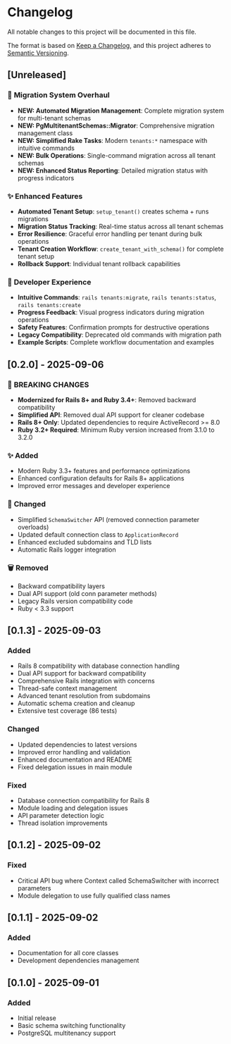 # Changelog

All notable changes to this project will be documented in this file.

The format is based on [Keep a Changelog](https://keepachangelog.com/en/1.0.0/),
and this project adheres to [Semantic Versioning](https://semver.org/spec/v2.0.0.html).

## [Unreleased]

### 🚀 **Migration System Overhaul** 
- **NEW: Automated Migration Management**: Complete migration system for multi-tenant schemas
- **NEW: PgMultitenantSchemas::Migrator**: Comprehensive migration management class
- **NEW: Simplified Rake Tasks**: Modern `tenants:*` namespace with intuitive commands
- **NEW: Bulk Operations**: Single-command migration across all tenant schemas
- **NEW: Enhanced Status Reporting**: Detailed migration status with progress indicators

### ✨ **Enhanced Features**
- **Automated Tenant Setup**: `setup_tenant()` creates schema + runs migrations
- **Migration Status Tracking**: Real-time status across all tenant schemas  
- **Error Resilience**: Graceful error handling per tenant during bulk operations
- **Tenant Creation Workflow**: `create_tenant_with_schema()` for complete tenant setup
- **Rollback Support**: Individual tenant rollback capabilities

### 🔧 **Developer Experience**
- **Intuitive Commands**: `rails tenants:migrate`, `rails tenants:status`, `rails tenants:create`
- **Progress Feedback**: Visual progress indicators during migration operations
- **Safety Features**: Confirmation prompts for destructive operations
- **Legacy Compatibility**: Deprecated old commands with migration path
- **Example Scripts**: Complete workflow documentation and examples

## [0.2.0] - 2025-09-06

### 🚀 **BREAKING CHANGES**
- **Modernized for Rails 8+ and Ruby 3.4+**: Removed backward compatibility
- **Simplified API**: Removed dual API support for cleaner codebase
- **Rails 8+ Only**: Updated dependencies to require ActiveRecord >= 8.0
- **Ruby 3.2+ Required**: Minimum Ruby version increased from 3.1.0 to 3.2.0

### ✨ **Added**
- Modern Ruby 3.3+ features and performance optimizations
- Enhanced configuration defaults for Rails 8+ applications
- Improved error messages and developer experience

### 🔧 **Changed**
- Simplified `SchemaSwitcher` API (removed connection parameter overloads)
- Updated default connection class to `ApplicationRecord`
- Enhanced excluded subdomains and TLD lists
- Automatic Rails logger integration

### 🗑️ **Removed**
- Backward compatibility layers
- Dual API support (old conn parameter methods)
- Legacy Rails version compatibility code
- Ruby < 3.3 support

## [0.1.3] - 2025-09-03

### Added
- Rails 8 compatibility with database connection handling
- Dual API support for backward compatibility
- Comprehensive Rails integration with concerns
- Thread-safe context management
- Advanced tenant resolution from subdomains
- Automatic schema creation and cleanup
- Extensive test coverage (86 tests)

### Changed
- Updated dependencies to latest versions
- Improved error handling and validation
- Enhanced documentation and README
- Fixed delegation issues in main module

### Fixed
- Database connection compatibility for Rails 8
- Module loading and delegation issues
- API parameter detection logic
- Thread isolation improvements

## [0.1.2] - 2025-09-02

### Fixed
- Critical API bug where Context called SchemaSwitcher with incorrect parameters
- Module delegation to use fully qualified class names

## [0.1.1] - 2025-09-02

### Added
- Documentation for all core classes
- Development dependencies management

## [0.1.0] - 2025-09-01

### Added
- Initial release
- Basic schema switching functionality
- PostgreSQL multitenancy support
